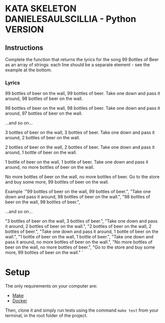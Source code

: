 # KATA SKELETON DANIELESAULSCILLIA - Python VERSION
## Instructions
Complete the function that returns the lyrics for the song 99 Bottles of Beer as an array of strings: each line should be a separate element - see the example at the bottom.

### Lyrics
99 bottles of beer on the wall, 99 bottles of beer.
Take one down and pass it around, 98 bottles of beer on the wall.

98 bottles of beer on the wall, 98 bottles of beer.
Take one down and pass it around, 97 bottles of beer on the wall.

...and so on...

3 bottles of beer on the wall, 3 bottles of beer.
Take one down and pass it around, 2 bottles of beer on the wall.

2 bottles of beer on the wall, 2 bottles of beer.
Take one down and pass it around, 1 bottle of beer on the wall.

1 bottle of beer on the wall, 1 bottle of beer.
Take one down and pass it around, no more bottles of beer on the wall.

No more bottles of beer on the wall, no more bottles of beer.
Go to the store and buy some more, 99 bottles of beer on the wall.

Example
`"99 bottles of beer on the wall, 99 bottles of beer.",
"Take one down and pass it around, 98 bottles of beer on the wall.",
"98 bottles of beer on the wall, 98 bottles of beer.",

...and so on...

"3 bottles of beer on the wall, 3 bottles of beer.",
"Take one down and pass it around, 2 bottles of beer on the wall.",
"2 bottles of beer on the wall, 2 bottles of beer.",
"Take one down and pass it around, 1 bottle of beer on the wall.",
"1 bottle of beer on the wall, 1 bottle of beer.",
"Take one down and pass it around, no more bottles of beer on the wall.",
"No more bottles of beer on the wall, no more bottles of beer.",
"Go to the store and buy some more, 99 bottles of beer on the wall." `

# Setup

The only requirements on your computer are: 
- [Make](https://www.gnu.org/software/make/)
- [Docker](https://www.docker.com/)

Then, clone it and simply run tests using the command `make test` from your terminal, in the root folder of the project.
